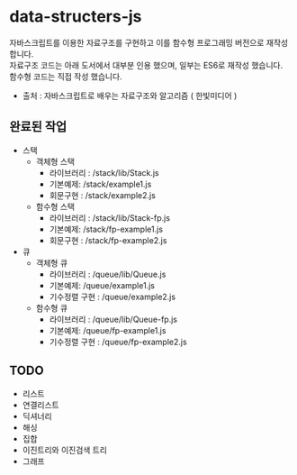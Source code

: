 # data-structers-js

자바스크립트를 이용한 자료구조를 구현하고 이를 함수형 프로그래밍 버전으로 재작성합니다.  
자료구조 코드는 아래 도서에서 대부분 인용 했으며, 일부는 ES6로 재작성 했습니다.  
함수형 코드는 직접 작성 했습니다.

- 출처 : 자바스크립트로 배우는 자료구조와 알고리즘 ( 한빛미디어 )

## 완료된 작업

- 스택
  - 객체형 스택
    - 라이브러리 : /stack/lib/Stack.js
    - 기본예제: /stack/example1.js
    - 회문구현 : /stack/example2.js
  - 함수형 스택
    - 라이브러리 : /stack/lib/Stack-fp.js
    - 기본예제: /stack/fp-example1.js
    - 회문구현 : /stack/fp-example2.js
- 큐
  - 객체형 큐
    - 라이브러리 : /queue/lib/Queue.js
    - 기본예제: /queue/example1.js
    - 기수정렬 구현 : /queue/example2.js
  - 함수형 큐
    - 라이브러리 : /queue/lib/Queue-fp.js
    - 기본예제: /queue/fp-example1.js
    - 기수정렬 구현 : /queue/fp-example2.js

## TODO

- 리스트
- 연결리스트
- 딕셔너리
- 해싱
- 집합
- 이진트리와 이진검색 트리
- 그래프
